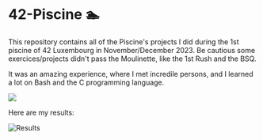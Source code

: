 # 42-Piscine 🏊
This repository contains all of the Piscine's projects I did during the 1st piscine of 42 Luxembourg in November/December 2023.
Be cautious some exercices/projects didn't pass the Moulinette, like the 1st Rush and the BSQ.

It was an amazing experience, where I met incredile persons, and I learned a lot on Bash and the C programming language.
<p align="left">
  <a href="https://skillicons.dev">
    <img src="https://skillicons.dev/icons?i=c,bash,vim,git" />
  </a>
</p>
Here are my results:

![Results](https://github.com/Nailuu/42-Piscine/assets/95885844/6ecbe5de-e00a-41de-8acc-1a434913ae8b)
